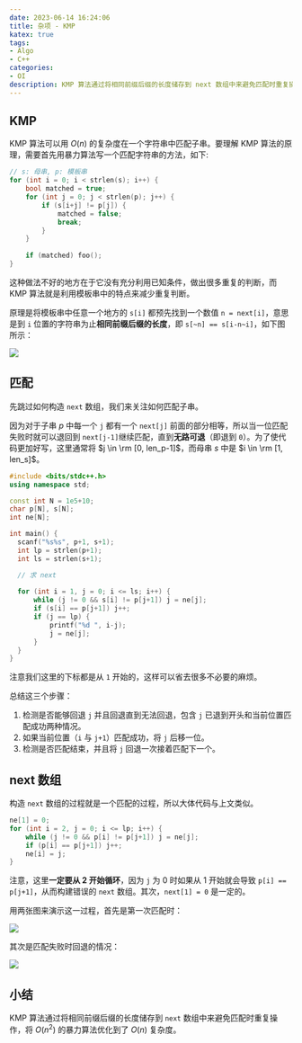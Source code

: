 ```yaml
---
date: 2023-06-14 16:24:06
title: 杂项 - KMP
katex: true
tags:
- Algo
- C++
categories:
- OI
description: KMP 算法通过将相同前缀后缀的长度储存到 next 数组中来避免匹配时重复操作，将平方复杂度的的暴力算法优化到了线性复杂度。
---
```


## KMP

KMP 算法可以用 $O(n)$ 的复杂度在一个字符串中匹配子串。要理解 KMP 算法的原理，需要首先用暴力算法写一个匹配字符串的方法，如下:

```cpp
// s: 母串, p: 模板串
for (int i = 0; i < strlen(s); i++) {
    bool matched = true;
    for (int j = 0; j < strlen(p); j++) {
        if (s[i+j] != p[j]) {
            matched = false;
            break;
        }
    }
    
    if (matched) foo();
}
```

这种做法不好的地方在于它没有充分利用已知条件，做出很多重复的判断，而 KMP 算法就是利用模板串中的特点来减少重复判断。

原理是将模板串中任意一个地方的 `s[i]` 都预先找到一个数值 `n = next[i]`，意思是到 `i` 位置的字符串为止**相同前缀后缀的长度**，即 `s[~n] == s[i-n~i]`，如下图所示：

![](/img/2023/06/kmp-1.jpg)

## 匹配

先跳过如何构造 `next` 数组，我们来关注如何匹配子串。

因为对于子串 $p$ 中每一个 `j` 都有一个 `next[j]` 前面的部分相等，所以当一位匹配失败时就可以退回到 `next[j-1]`继续匹配，直到**无路可退**（即退到 `0`）。为了使代码更加好写，这里通常将 $j \in \rm [0, len_p-1]$，而母串 $s$ 中是 $i \in \rm [1, len_s]$。

```cpp
#include <bits/stdc++.h>
using namespace std;

const int N = 1e5+10;
char p[N], s[N];
int ne[N];

int main() {
  scanf("%s%s", p+1, s+1);
  int lp = strlen(p+1);
  int ls = strlen(s+1);

  // 求 next
	
  for (int i = 1, j = 0; i <= ls; i++) {
      while (j != 0 && s[i] != p[j+1]) j = ne[j];
      if (s[i] == p[j+1]) j++;
      if (j == lp) {
          printf("%d ", i-j);
          j = ne[j];
      }
  }
}
```

注意我们这里的下标都是从 `1` 开始的，这样可以省去很多不必要的麻烦。

总结这三个步骤：

1. 检测是否能够回退 `j` 并且回退直到无法回退，包含 `j` 已退到开头和当前位置匹配成功两种情况。
2. 如果当前位置（`i` 与 `j+1`）匹配成功，将 `j` 后移一位。
3. 检测是否匹配结束，并且将 `j` 回退一次接着匹配下一个。

## next 数组

构造 `next` 数组的过程就是一个匹配的过程，所以大体代码与上文类似。

```cpp
ne[1] = 0;
for (int i = 2, j = 0; i <= lp; i++) {
    while (j != 0 && p[i] != p[j+1]) j = ne[j];
    if (p[i] == p[j+1]) j++;
    ne[i] = j;
}
```

注意，这里**一定要从 2 开始循环**，因为 `j` 为 0 时如果从 1 开始就会导致 `p[i] == p[j+1]`，从而构建错误的 `next` 数组。其次，`next[1] = 0` 是一定的。

用两张图来演示这一过程，首先是第一次匹配时：

![](/img/2023/06/kmp-2.jpg)

其次是匹配失败时回退的情况：

![](/img/2023/06/kmp-3.jpg)

## 小结

KMP 算法通过将相同前缀后缀的长度储存到 `next` 数组中来避免匹配时重复操作，将 $O(n^2)$ 的暴力算法优化到了 $O(n)$ 复杂度。